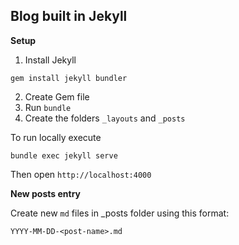 ## Blog built in Jekyll

**Setup**

1. Install Jekyll

```
gem install jekyll bundler
```

2. Create Gem file
3. Run `bundle`
4. Create the folders `_layouts` and `_posts`

To run locally execute

```
bundle exec jekyll serve
```

Then open `http://localhost:4000`

**New posts entry**

Create new `md` files in _posts folder using this format:

```
YYYY-MM-DD-<post-name>.md
```
